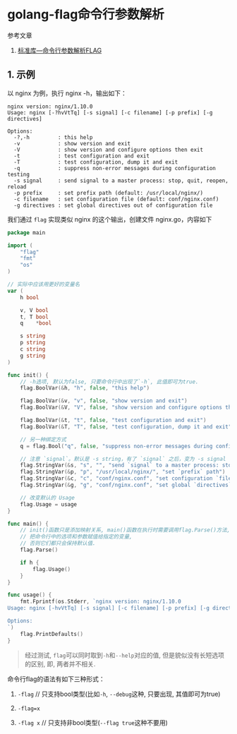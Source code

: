 # golang-flag命令行参数解析

参考文章

1. [标准库—命令行参数解析FLAG](http://blog.studygolang.com/2013/02/%E6%A0%87%E5%87%86%E5%BA%93-%E5%91%BD%E4%BB%A4%E8%A1%8C%E5%8F%82%E6%95%B0%E8%A7%A3%E6%9E%90flag/)

## 1. 示例

以 nginx 为例，执行 nginx -h，输出如下：

```
nginx version: nginx/1.10.0
Usage: nginx [-?hvVtTq] [-s signal] [-c filename] [-p prefix] [-g directives]

Options:
  -?,-h         : this help
  -v            : show version and exit
  -V            : show version and configure options then exit
  -t            : test configuration and exit
  -T            : test configuration, dump it and exit
  -q            : suppress non-error messages during configuration testing
  -s signal     : send signal to a master process: stop, quit, reopen, reload
  -p prefix     : set prefix path (default: /usr/local/nginx/)
  -c filename   : set configuration file (default: conf/nginx.conf)
  -g directives : set global directives out of configuration file
```

我们通过 `flag` 实现类似 nginx 的这个输出，创建文件 nginx.go，内容如下

```go
package main

import (
	"flag"
	"fmt"
	"os"
)

// 实际中应该用更好的变量名
var (
	h bool

	v, V bool
	t, T bool
	q    *bool

	s string
	p string
	c string
	g string
)

func init() {
	// -h选项, 默认为false, 只要命令行中出现了`-h`, 此值即可为true.
	flag.BoolVar(&h, "h", false, "this help")

	flag.BoolVar(&v, "v", false, "show version and exit")
	flag.BoolVar(&V, "V", false, "show version and configure options then exit")

	flag.BoolVar(&t, "t", false, "test configuration and exit")
	flag.BoolVar(&T, "T", false, "test configuration, dump it and exit")

	// 另一种绑定方式
	q = flag.Bool("q", false, "suppress non-error messages during configuration testing")

	// 注意 `signal`。默认是 -s string，有了 `signal` 之后，变为 -s signal
	flag.StringVar(&s, "s", "", "send `signal` to a master process: stop, quit, reopen, reload")
	flag.StringVar(&p, "p", "/usr/local/nginx/", "set `prefix` path")
	flag.StringVar(&c, "c", "conf/nginx.conf", "set configuration `file`")
	flag.StringVar(&g, "g", "conf/nginx.conf", "set global `directives` out of configuration file")

	// 改变默认的 Usage
	flag.Usage = usage
}

func main() {
	// init()函数只是添加映射关系, main()函数在执行时需要调用flag.Parse()方法, 
	// 把命令行中的选项和参数赋值给指定的变量,
	// 否则它们都只会保持默认值.
	flag.Parse()

	if h {
		flag.Usage()
	}
}

func usage() {
	fmt.Fprintf(os.Stderr, `nginx version: nginx/1.10.0
Usage: nginx [-hvVtTq] [-s signal] [-c filename] [-p prefix] [-g directives]

Options:
`)
	flag.PrintDefaults()
}
```

> 经过测试, `flag`可以同时取到`-h`和`--help`对应的值, 但是貌似没有长短选项的区别, 即, 两者并不相关.

命令行flag的语法有如下三种形式：

1. `-flag` // 只支持bool类型(比如`-h`, `--debug`这种, 只要出现, 其值即可为true)

2. `-flag=x`

3. `-flag x` // 只支持非bool类型(`--flag true`这种不要用)